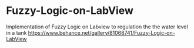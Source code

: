 # Fuzzy-Logic-on-LabView
Implementation of Fuzzy Logic on Labview to regulation the the water level in a tank
https://www.behance.net/gallery/81068741/Fuzzy-Logic-on-LabView
